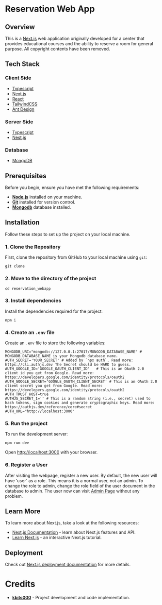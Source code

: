 # Reservation Web App

## Overview
This is a [Next.js](https://nextjs.org) web application originally developed for a center that provides educational courses and the ability to reserve a room for general purpose. All copyright contents have been removed.

[//]: # (<!-- Screenshots -->)

[//]: # (## Screenshots)

[//]: # ()
[//]: # (<div style="align-content: center"> )

[//]: # (  <img src="https://placehold.co/600x400?text=Your+Screenshot+here" alt="screenshot" />)

[//]: # (</div>)

<!-- TechStack -->
##  Tech Stack
### Client Side
<ul>
    <li><a href="https://www.typescriptlang.org/">Typescript</a></li>
    <li><a href="https://nextjs.org/">Next.js</a></li>
    <li><a href="https://react.dev/">React</a></li>
    <li><a href="https://tailwindcss.com/">TailwindCSS</a></li>
    <li><a href="https://ant.design/">Ant Design</a></li>
</ul>

### Server Side
<ul>
    <li><a href="https://www.typescriptlang.org/">Typescript</a></li>
    <li><a href="https://nestjs.com/">Nest.js</a></li>
</ul>

### Database
<ul>
    <li><a href="https://www.mongodb.com/">MongoDB</a></li>
</ul>

## Prerequisites

Before you begin, ensure you have met the following requirements:

- **[Node.js](https://nodejs.org/en)** installed on your machine.
- **[Git](https://git-scm.com/)** installed for version control.
- **[Mongodb](https://www.mongodb.com/)** database installed.

## Installation
Follow these steps to set up the project on your local machine.

### 1. Clone the Repository
First, clone the repository from GitHub to your local machine using `git`:

```
git clone 
```

### 2. Move to the directory of the project
```
cd reservation_webapp
```

### 3. Install dependencies
Install the dependencies required for the project:
```
npm i
```

### 4. Create an `.env` file
Create an `.env` file to store the following variables:
```
MONGODB_URI="mongodb://127.0.0.1:27017/MONGODB_DATABASE_NAME" # MONGODB_DATABASE_NAME is your Mongodb database name.
AUTH_SECRET='YOUR_SECRET' # Added by `npx auth`. Read more: https://cli.authjs.dev The Secret should be HARD to guess.
AUTH_GOOGLE_ID='GOOGLE_OAUTH_CLIENT_ID'   # This is an OAuth 2.0 client id you get from Google. Read more: https://developers.google.com/identity/protocols/oauth2
AUTH_GOOGLE_SECRET='GOOGLE_OAUTH_CLIENT_SECRET' # This is an OAuth 2.0 client secret you get from Google. Read more: https://developers.google.com/identity/protocols/oauth2
AUTH_TRUST_HOST=true
AUTHJS_SECRET_1='' # This is a random string (i.e., secret) used to hash tokens, sign cookies and generate cryptographic keys. Read more: https://authjs.dev/reference/core#secret
AUTH_URL="http://localhost:3000"
```

### 5. Run the project
To run the development server:

```bash
npm run dev
```
Open [http://localhost:3000](http://localhost:3000) with your browser.

### 6. Register a User
After visiting the webpage, register a new user. By default, the new user will have 'user' as a role. This means it is a normal user, not an admin. To change the role to admin, change the role field of the user document in the database to admin.
The user now can visit [Admin Page](http://localhost:3000/admin) without any problem.

## Learn More

To learn more about Next.js, take a look at the following resources:

- [Next.js Documentation](https://nextjs.org/docs) - learn about Next.js features and API.
- [Learn Next.js](https://nextjs.org/learn) - an interactive Next.js tutorial.


## Deployment

Check out [Next.js deployment documentation](https://nextjs.org/docs/app/building-your-application/deploying) for more details.

# Credits
- **[kbits000](https://github.com/kbits000)** - Project development and code implementation.